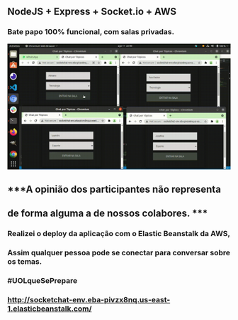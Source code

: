 ## NodeJS + Express + Socket.io + AWS
### Bate papo 100% funcional, com salas privadas.
![](/sk.gif)
## ***A opinião dos participantes não representa 
## de forma alguma a de nossos colabores. ***
### Realizei o deploy da aplicação com o Elastic Beanstalk da AWS,
### Assim qualquer pessoa pode se conectar para conversar sobre os temas.
### #UOLqueSePrepare 
### http://socketchat-env.eba-pivzx8nq.us-east-1.elasticbeanstalk.com/
